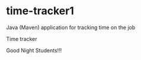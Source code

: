 # time-tracker1
Java (Maven) application for tracking time on the job

Time tracker

Good Night Students!!!
